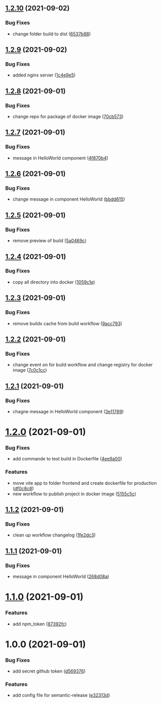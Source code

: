 ## [1.2.10](https://github.com/HoreKk/devops-test/compare/v1.2.9...v1.2.10) (2021-09-02)


### Bug Fixes

* change folder build to dist ([6537b88](https://github.com/HoreKk/devops-test/commit/6537b88e4477e0821ee809ab80887a86bb84a4fa))

## [1.2.9](https://github.com/HoreKk/devops-test/compare/v1.2.8...v1.2.9) (2021-09-02)


### Bug Fixes

* added nginx server ([1c4e9e5](https://github.com/HoreKk/devops-test/commit/1c4e9e5d3881e0a18ccac72ae8ecd5abe26b5e92))

## [1.2.8](https://github.com/HoreKk/devops-test/compare/v1.2.7...v1.2.8) (2021-09-01)


### Bug Fixes

* change repo for package of docker image ([70cb573](https://github.com/HoreKk/devops-test/commit/70cb5736f87d4112c3d16e56b3b69b7cbf824402))

## [1.2.7](https://github.com/HoreKk/devops-test/compare/v1.2.6...v1.2.7) (2021-09-01)


### Bug Fixes

* message in HelloWorld component ([4f870b4](https://github.com/HoreKk/devops-test/commit/4f870b48ffcbfcff0e5954dd03f7bb3eaf9ef121))

## [1.2.6](https://github.com/HoreKk/devops-test/compare/v1.2.5...v1.2.6) (2021-09-01)


### Bug Fixes

* change message in component HelloWorld ([bbdd615](https://github.com/HoreKk/devops-test/commit/bbdd615c3db33e922747b2d6af97a47477f0e2ad))

## [1.2.5](https://github.com/HoreKk/devops-test/compare/v1.2.4...v1.2.5) (2021-09-01)


### Bug Fixes

* remove preview of build ([5a0469c](https://github.com/HoreKk/devops-test/commit/5a0469c8323b97637177e2df4747474872cbeef7))

## [1.2.4](https://github.com/HoreKk/devops-test/compare/v1.2.3...v1.2.4) (2021-09-01)


### Bug Fixes

* copy all directory into docker ([1059c1e](https://github.com/HoreKk/devops-test/commit/1059c1eff1f1dbfb720cbc11aeff10a52ed379ff))

## [1.2.3](https://github.com/HoreKk/devops-test/compare/v1.2.2...v1.2.3) (2021-09-01)


### Bug Fixes

* remove buildx cache from build workflow ([9acc793](https://github.com/HoreKk/devops-test/commit/9acc79317c328f11fd8f244268a07b7232999356))

## [1.2.2](https://github.com/HoreKk/devops-test/compare/v1.2.1...v1.2.2) (2021-09-01)


### Bug Fixes

* change event on for build workflow and change registry for docker image ([7c0c1cc](https://github.com/HoreKk/devops-test/commit/7c0c1cca2bd80f7dc1ff1290866522dd2343826d))

## [1.2.1](https://github.com/HoreKk/devops-test/compare/v1.2.0...v1.2.1) (2021-09-01)


### Bug Fixes

* chagne message in HelloWorld component ([3e11789](https://github.com/HoreKk/devops-test/commit/3e117897d24d1cf1060dd4b6eba20abaf29a2783))

# [1.2.0](https://github.com/HoreKk/devops-test/compare/v1.1.2...v1.2.0) (2021-09-01)


### Bug Fixes

* add commande to test build in Dockerfile ([4ee9a00](https://github.com/HoreKk/devops-test/commit/4ee9a00f9bf2a30bda0b8cb75b39cab77d7f9897))


### Features

* move vite app to folder frontend and create dockerfile for production ([df0c8c8](https://github.com/HoreKk/devops-test/commit/df0c8c8b67f8d94a6149090eb8a4e09d72cb6e0d))
* new workflow to publish project in docker image ([5155c5c](https://github.com/HoreKk/devops-test/commit/5155c5cea01e41dbea78861017a5088e1f3a57c9))

## [1.1.2](https://github.com/HoreKk/devops-test/compare/v1.1.1...v1.1.2) (2021-09-01)


### Bug Fixes

* clean up workflow changelog ([1fe2dc3](https://github.com/HoreKk/devops-test/commit/1fe2dc3b1ce4bc9bbd12b4f174f612b3621029e2))

## [1.1.1](https://github.com/HoreKk/devops-test/compare/v1.1.0...v1.1.1) (2021-09-01)


### Bug Fixes

* message in component HelloWorld ([268d08a](https://github.com/HoreKk/devops-test/commit/268d08a61195e94b9a7258d6c57a126f0e3f5893))

# [1.1.0](https://github.com/HoreKk/devops-test/compare/v1.0.0...v1.1.0) (2021-09-01)


### Features

* add npm_token ([87392fc](https://github.com/HoreKk/devops-test/commit/87392fce04723977c8d15d7f1e4657684076c47c))

# 1.0.0 (2021-09-01)


### Bug Fixes

* add secret github token ([d569376](https://github.com/HoreKk/devops-test/commit/d5693766a00bf40b05f4676f848bd70bd975a47c))


### Features

* add config file for semantic-release ([e32313d](https://github.com/HoreKk/devops-test/commit/e32313d74311cbd564b46101eba452c86e4463a4))
